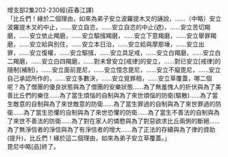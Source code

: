 增支部2集202-230經(莊春江譯)  
「比丘們！緣於二個理由，如來為弟子安立波羅提木叉的誦說，……（中略）安立波羅提木叉的中止，……安立自恣，……安立自恣的中止(遮)，……安立苦切羯磨，……安立依止羯磨，……安立驅擯羯磨，……安立下意羯磨，……安立舉罪羯磨，……安立給與別住，……安立本日治，……安立給與摩那埵，……安立出罪，……安立復權，……安立驅擯，……安立具足戒，……安立白羯磨，……安立白二羯磨，……安立白四羯磨，……對未曾安立[戒律]的安立，……對已安立[戒律]的隨制(補制)，……安立面前毘尼，……安立憶念毘尼，……安立不癡毘尼，……安立自己承認所作的，……安立多數決，……安立覓罪相，……安立草覆蓋，哪二個呢？為了僧團的優良狀態與為了僧團的安樂狀態……為了無羞愧人的折伏與為了美善比丘們的樂住……為了當生煩惱的自制與為了來世煩惱的防衛(驅散)……為了當生敵意的自制與為了來世敵意的防衛……為了當生罪過的自制與為了來世罪過的防衛……為了當生恐懼的自制與為了來世恐懼的防衛……為了當生不善法的自制與為了來世不善法的防衛……為了對在家人的憐愍與為了對惡欲求比丘兩側的斷絕……為了無淨信者的淨信與為了有淨信者的增大……為了正法的存續與為了律的資助(提升)，比丘們！緣於這二個理由，如來為弟子安立草覆蓋。」  
毘尼中略[品]終了。  
  
  
